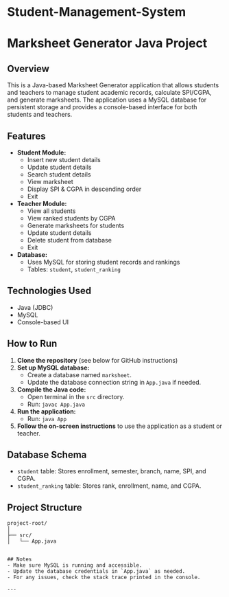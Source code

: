 # Student-Management-System
# Marksheet Generator Java Project

## Overview
This is a Java-based Marksheet Generator application that allows students and teachers to manage student academic records, calculate SPI/CGPA, and generate marksheets. The application uses a MySQL database for persistent storage and provides a console-based interface for both students and teachers.

## Features
- **Student Module:**
  - Insert new student details
  - Update student details
  - Search student details
  - View marksheet
  - Display SPI & CGPA in descending order
  - Exit
- **Teacher Module:**
  - View all students
  - View ranked students by CGPA
  - Generate marksheets for students
  - Update student details
  - Delete student from database
  - Exit
- **Database:**
  - Uses MySQL for storing student records and rankings
  - Tables: `student`, `student_ranking`

## Technologies Used
- Java (JDBC)
- MySQL
- Console-based UI

## How to Run
1. **Clone the repository** (see below for GitHub instructions)
2. **Set up MySQL database:**
   - Create a database named `marksheet`.
   - Update the database connection string in `App.java` if needed.
3. **Compile the Java code:**
   - Open terminal in the `src` directory.
   - Run: `javac App.java`
4. **Run the application:**
   - Run: `java App`
5. **Follow the on-screen instructions** to use the application as a student or teacher.

## Database Schema
- `student` table: Stores enrollment, semester, branch, name, SPI, and CGPA.
- `student_ranking` table: Stores rank, enrollment, name, and CGPA.

## Project Structure
```
project-root/
│
├── src/
│   └── App.java


## Notes
- Make sure MySQL is running and accessible.
- Update the database credentials in `App.java` as needed.
- For any issues, check the stack trace printed in the console.

---

